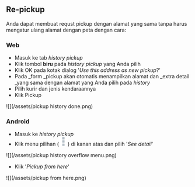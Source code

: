 ## Re-pickup

Anda dapat membuat requst pickup dengan alamat yang sama tanpa harus mengatur ulang alamat dengan peta dengan cara:

### Web

* Masuk ke tab _history pickup_
* Klik tombol **biru** pada _history pickup_ yang Anda pilih
* Klik OK pada kotak dialog '_Use this address as new pickup_?'
* Pada _form _pickup akan otomatis menampilkan alamat dan _extra detail _yang sama dengan alamat yang Anda pilih pada _history_
* Pilih kurir dan jenis kendaraannya
* Klik Pickup

![](/assets/pickup history done.png)

### Android

* Masuk ke _history pickup_
* Klik menu pilihan \(![](/assets/button-of-three-vertical-squares.png)\) di kanan atas dan pilih '_See detail_'

![](/assets/pickup history overflow menu.png)

* Klik '_Pickup from here_'

![](/assets/pickup from here.png)

